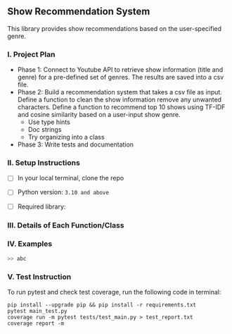 ## Show Recommendation System
This library provides show recommendations based on the user-specified genre. 

### I. Project Plan
* Phase 1: Connect to Youtube API to retrieve show information (title and genre) for a pre-defined set of genres. The results are saved into a csv file. 
* Phase 2: Build a recommendation system that takes a csv file as input. Define a function to clean the show information remove any unwanted characters. Define a function to recommend top 10 shows using TF-IDF and cosine similarity based on a user-input show genre.
    * Use type hints
    * Doc strings
    * Try organizing into a class
* Phase 3: Write tests and documentation


### II. Setup Instructions
- [ ] In your local terminal, clone the repo
- [ ] Python version: `3.10 and above`
- [ ] Required library: 


### III. Details of Each Function/Class

### IV. Examples
```python
>> abc
```

### V. Test Instruction

To run pytest and check test coverage, run the following code in terminal: 
```
pip install --upgrade pip && pip install -r requirements.txt
pytest main_test.py
coverage run -m pytest tests/test_main.py > test_report.txt
coverage report -m
```
